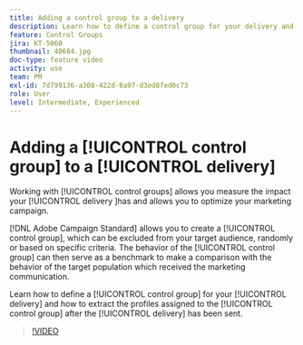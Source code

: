 ```yaml
---
title: Adding a control group to a delivery
description: Learn how to define a control group for your delivery and how to extract the profiles assigned to the control group after the delivery has been sent.
feature: Control Groups
jira: KT-5060
thumbnail: 40684.jpg
doc-type: feature video
activity: use
team: PM
exl-id: 7d799136-a308-422d-8a97-d3ed8fed0c73
role: User
level: Intermediate, Experienced
---
```

# Adding a [!UICONTROL control group] to a [!UICONTROL delivery]

Working with [!UICONTROL control groups] allows you measure the impact your [!UICONTROL delivery ]has and allows you to optimize your marketing campaign.  

[!DNL Adobe Campaign Standard] allows you to create a [!UICONTROL control group], which can be excluded from your target audience, randomly or based on specific criteria. The behavior of the [!UICONTROL control group] can then serve as a benchmark to make a comparison with the behavior of the target population which received the marketing communication.

Learn how to define a [!UICONTROL control group] for your [!UICONTROL delivery] and how to extract the profiles assigned to the [!UICONTROL control group] after the [!UICONTROL delivery] has been sent.

>[!VIDEO](https://video.tv.adobe.com/v/40684?quality=12&learn=on)
